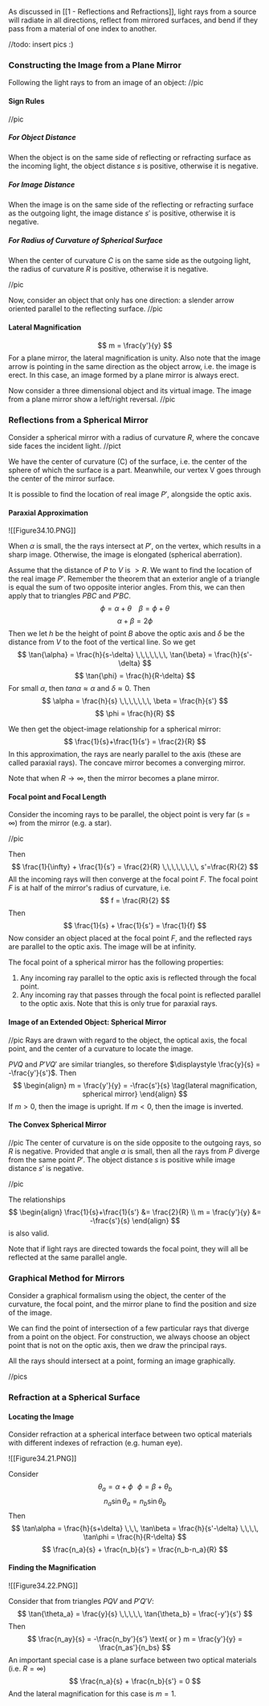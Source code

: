 As discussed in [[1 - Reflections and Refractions]], light rays from a source will radiate in all directions, reflect from mirrored surfaces, and bend if they pass from a material of one index to another.

//todo: insert pics :)

### Constructing the Image from a Plane Mirror
Following the light rays to from an image of an object:
//pic

#### Sign Rules
//pic
##### For Object Distance
When the object is on the same side of reflecting or refracting surface as the incoming light, the object distance $s$ is positive, otherwise it is negative.

##### For Image Distance
When the image is on the same side of the reflecting or refracting surface as the outgoing light, the image distance $s'$ is positive, otherwise it is negative.

##### For Radius of Curvature of Spherical Surface
When the center of curvature $C$ is on the same side as the outgoing light, the radius of curvature $R$ is positive, otherwise it is negative.

//pic

Now, consider an object that only has one direction: a slender arrow oriented parallel to the reflecting surface.
//pic

#### Lateral Magnification
$$
m = \frac{y'}{y}
$$
For a plane mirror, the lateral magnification is unity. Also note that the image arrow is pointing in the same direction as the object arrow, i.e. the image is erect. In this case, an image formed by a plane mirror is always erect.

 Now consider a three dimensional object and its virtual image. The image from a plane mirror show a left/right reversal.
//pic

### Reflections from a Spherical Mirror
Consider a spherical mirror with a radius of curvature $R$, where the concave side faces the incident light.
//pict

We have the center of curvature (C) of the surface, i.e. the center of the sphere of which the surface is a part. Meanwhile, our vertex V goes through the center of the mirror surface.

It is possible to find the location of real image $P'$, alongside the optic axis.
#### Paraxial Approximation
![[Figure34.10.PNG]]

When $\alpha$ is small, the the rays intersect at $P'$, on the vertex, which results in a sharp image. Otherwise, the image is elongated (spherical aberration).

Assume that the distance of $P$ to $V$ is $> R$. We want to find the location of the real image $P'$. Remember the theorem that an exterior angle of a triangle is equal the sum of two opposite interior angles. From this, we can then apply that to triangles $PBC$ and $P'BC$.
$$
\phi = \alpha + \theta \,\,\,\,\,\, \beta = \phi + \theta
$$
$$
\alpha + \beta = 2\phi
$$
Then we let $h$ be the height of point $B$ above the optic axis and $\delta$ be the distance from $V$ to the foot of the vertical line. So we get
$$
\tan{\alpha} = \frac{h}{s-\delta} \,\,\,\,\,\,\, \tan{\beta} = \frac{h}{s'-\delta}
$$
$$
\tan{\phi} = \frac{h}{R-\delta}
$$
For small $\alpha$, then $tan{\alpha} \approx \alpha$ and $\delta \approx 0$. Then
$$
\alpha = \frac{h}{s} \,\,\,\,\,\,\, \beta = \frac{h}{s'}
$$
$$
\phi = \frac{h}{R}
$$

We then get the object-image relationship for a spherical mirror:
$$
\frac{1}{s}+\frac{1}{s'} = \frac{2}{R}
$$
In this approximation, the rays are nearly parallel to the axis (these are called paraxial rays). The concave mirror becomes a converging mirror.

Note that when $R \rightarrow \infty$, then the mirror becomes a plane mirror.

#### Focal point and Focal Length
Consider the incoming rays to be parallel, the object point is very far ($s = \infty$) from the mirror (e.g. a star).

//pic

Then
$$
\frac{1}{\infty} + \frac{1}{s'} = \frac{2}{R} \,\,\,\,\,\,\,\, s'=\frac{R}{2}
$$
$$
$$
All the incoming rays will then converge at the focal point $F$. The focal point $F$ is at half of the mirror's radius of curvature, i.e.
$$
f = \frac{R}{2}
$$
Then
$$
\frac{1}{s} + \frac{1}{s'} = \frac{1}{f}
$$
Now consider an object placed at the focal point $F$, and the reflected rays are parallel to the optic axis. The image will be at infinity.

The focal point of a spherical mirror has the following properties:
1. Any incoming ray parallel to the optic axis is reflected through the focal point.
2. Any incoming ray that passes through the focal point is reflected parallel to the optic axis.
Note that this is only true for paraxial rays.

#### Image of an Extended Object: Spherical Mirror
//pic
Rays are drawn with regard to the object, the optical axis, the focal point, and the center of a curvature to locate the image.

$PVQ$ and $P'VQ'$ are similar triangles, so therefore $\displaystyle \frac{y}{s} = -\frac{y'}{s'}$. Then
$$
\begin{align}
m = \frac{y'}{y} = -\frac{s'}{s} \tag{lateral magnification, spherical mirror}
\end{align}
$$
If $m > 0$, then the image is upright. If $m < 0$, then the image is inverted.
#### The Convex Spherical Mirror
//pic
The center of curvature is on the side opposite to the outgoing rays, so $R$ is negative.
Provided that angle $\alpha$ is small, then all the rays from $P$ diverge from the same point $P'$. The object distance $s$ is positive while image distance $s'$ is negative.

//pic

The relationships
$$
\begin{align}
\frac{1}{s}+\frac{1}{s'} &= \frac{2}{R} \\
m = \frac{y'}{y} &= -\frac{s'}{s}
\end{align}
$$
is also valid.

Note that if light rays are directed towards the focal point, they will all be reflected at the same parallel angle.

### Graphical Method for Mirrors
Consider a graphical formalism using the object, the center of the curvature, the focal point, and the mirror plane to find the position and size of the image.

We can find the point of intersection of a few particular rays that diverge from a point on the object. For construction, we always choose an object point that is not on the optic axis, then we draw the principal rays.

All the rays should intersect at a point, forming an image graphically.

//pics

### Refraction at a Spherical Surface
#### Locating the Image
Consider refraction at a spherical interface between two optical materials with different indexes of refraction (e.g. human eye).

![[Figure34.21.PNG]]

Consider
$$
\theta_a = \alpha + \phi \,\,\,\, \phi = \beta + \theta_b
$$
$$
n_a \sin\theta_a = n_b \sin\theta_b
$$
Then
$$
\tan\alpha = \frac{h}{s+\delta} \,\,\, \tan\beta = \frac{h}{s'-\delta} \,\,\,\, \tan\phi = \frac{h}{R-\delta}
$$
$$
\frac{n_a}{s} + \frac{n_b}{s'} = \frac{n_b-n_a}{R}
$$
#### Finding the Magnification
![[Figure34.22.PNG]]

Consider that from triangles $PQV$ and $P'Q'V$:
$$
\tan{\theta_a} = \frac{y}{s} \,\,\,\,\, \tan{\theta_b} = \frac{-y'}{s'}
$$
Then
$$
\frac{n_ay}{s} = -\frac{n_by'}{s'} \text{ or } m = \frac{y'}{y} = \frac{n_as'}{n_bs}
$$
An important special case is a plane surface between two optical materials (i.e. $R = \infty$)
$$
\frac{n_a}{s} + \frac{n_b}{s'} = 0
$$
And the lateral magnification for this case is $m = 1$.